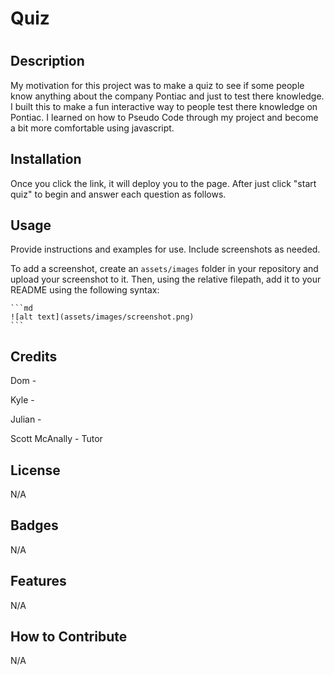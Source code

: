 # Quiz

# <Your-Project-Title>

## Description

My motivation for this project was to make a quiz to see if some people know anything about the company Pontiac and just to test there knowledge. I built this to make a fun interactive way to people test there knowledge on Pontiac. I learned on how to Pseudo Code through my project and become a bit more comfortable using javascript.

## Installation

Once you click the link, it will deploy you to the page. After just click "start quiz" to begin and answer each question as follows.

## Usage

Provide instructions and examples for use. Include screenshots as needed.

To add a screenshot, create an `assets/images` folder in your repository and upload your screenshot to it. Then, using the relative filepath, add it to your README using the following syntax:

    ```md
    ![alt text](assets/images/screenshot.png)
    ```

## Credits

Dom -

Kyle -

Julian -

Scott McAnally - Tutor

## License

N/A

## Badges

N/A

## Features

N/A

## How to Contribute

N/A